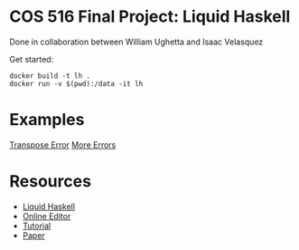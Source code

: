 # COS 516 Final Project: Liquid Haskell
Done in collaboration between William Ughetta and Isaac Velasquez

Get started:
```
docker build -t lh .
docker run -v $(pwd):/data -it lh
```

# Examples

[Transpose Error](http://goto.ucsd.edu:8090/index.html#?demo=permalink%2F1604902524_20824.hs)
[More Errors](http://goto.ucsd.edu:8090/index.html#?demo=permalink%2F1604902999_20841.hs)

# Resources

- [Liquid Haskell][1]
- [Online Editor][2]
- [Tutorial][3]
- [Paper][4]

[1]: https://ucsd-progsys.github.io/liquidhaskell-blog/
[2]: http://goto.ucsd.edu:8090/index.html
[3]: http://ucsd-progsys.github.io/liquidhaskell-tutorial/
[4]: http://goto.ucsd.edu/~rjhala/papers/real_world_liquid.pdf
